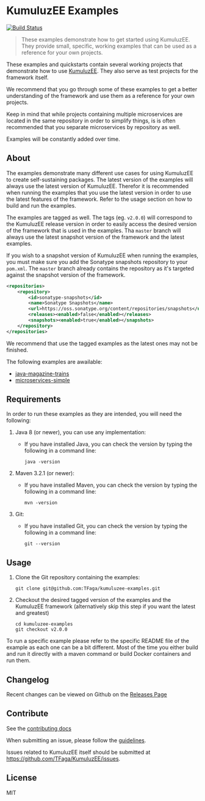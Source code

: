 # KumuluzEE Examples
[![Build Status](https://travis-ci.org/TFaga/kumuluzee-examples.svg?branch=master)](https://travis-ci.org/TFaga/kumuluzee-examples)

> These examples demonstrate how to get started using KumuluzEE. They provide small, specific, working examples that can be used as a reference for your own projects.

These examples and quickstarts contain several working projects that demonstrate how to use [KumuluzEE](https://github.com/TFaga/KumuluzEE). They also serve
as test projects for the framework itself.

We recommend that you go through some of these examples to get a better understanding of the framework and use them
as a reference for your own projects.

Keep in mind that while projects containing multiple microservices are located in the same repository in order to simplify things,
is is often recommended that you separate microservices by repository as well.

Examples will be constantly added over time.

## About

The examples demonstrate many different use cases for using KumuluzEE to create self-sustaining packages. The latest
version of the examples will always use the latest version of KumuluzEE. Therefor it is recommended when running the
examples that you use the latest version in order to use the latest features of the framework. Refer to the usage section
on how to build and run the examples.

The examples are tagged as well. The tags (eg. `v2.0.0`) will correspond to the KumuluzEE release version in order to easily access the
desired version of the framework that is used in the examples. Tha `master` branch will always use the latest snapshot version of the framework
and the latest examples.

If you wish to a snapshot version of KumuluzEE when running the examples, you must make sure you add the Sonatype snapshots
repository to your `pom.xml`. The `master` branch already contains the repository as it's targeted against the snapshot
version of the framework.

```xml
<repositories>
    <repository>
        <id>sonatype-snapshots</id>
        <name>Sonatype Snapshots</name>
        <url>https://oss.sonatype.org/content/repositories/snapshots</url>
        <releases><enabled>false</enabled></releases>
        <snapshots><enabled>true</enabled></snapshots>
    </repository>
</repositories>
```

We recommend that use the tagged examples as the latest ones may not be finished.

The following examples are awailable:

- [java-magazine-trains](https://github.com/TFaga/kumuluzee-examples/tree/master/java-magazine-trains)
- [microservices-simple](https://github.com/TFaga/kumuluzee-examples/tree/master/microservices-simple)

## Requirements

In order to run these examples as they are intended, you will need the following:

1. Java 8 (or newer), you can use any implementation:
    * If you have installed Java, you can check the version by typing the following in a command line:
        
        ```
        java -version
        ```

2. Maven 3.2.1 (or newer):
    * If you have installed Maven, you can check the version by typing the following in a command line:
        
        ```
        mvn -version
        ```
        
3. Git:
    * If you have installed Git, you can check the version by typing the following in a command line:
    
        ```
        git --version
        ```
        
## Usage

1. Clone the Git repository containing the examples:

    ```
    git clone git@github.com:TFaga/kumuluzee-examples.git
    ```
    
2. Checkout the desired tagged version of the examples and the KumuluzEE framework (alternatively skip this step if you want the latest and greatest)

    ```
    cd kumuluzee-examples
    git checkout v2.0.0
    ```
    
To run a specific example please refer to the specific README file of the example as each one can be a bit different.
Most of the time you either build and run it directly with a maven command or build Docker containers and run them.

## Changelog

Recent changes can be viewed on Github on the [Releases Page](https://github.com/TFaga/kumuluzee-examples/releases)

## Contribute

See the [contributing docs](https://github.com/TFaga/kumuluzee-examples/blob/master/CONTRIBUTING.md)

When submitting an issue, please follow the [guidelines](https://github.com/TFaga/kumuluzee-examples/blob/master/CONTRIBUTING.md#bugs).

Issues related to KumuluzEE itself should be submitted at https://github.com/TFaga/KumuluzEE/issues.

## License

MIT